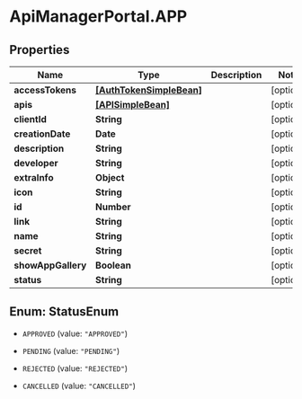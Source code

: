 # ApiManagerPortal.APP

## Properties
Name | Type | Description | Notes
------------ | ------------- | ------------- | -------------
**accessTokens** | [**[AuthTokenSimpleBean]**](AuthTokenSimpleBean.md) |  | [optional] 
**apis** | [**[APISimpleBean]**](APISimpleBean.md) |  | [optional] 
**clientId** | **String** |  | [optional] 
**creationDate** | **Date** |  | [optional] 
**description** | **String** |  | [optional] 
**developer** | **String** |  | [optional] 
**extraInfo** | **Object** |  | [optional] 
**icon** | **String** |  | [optional] 
**id** | **Number** |  | [optional] 
**link** | **String** |  | [optional] 
**name** | **String** |  | [optional] 
**secret** | **String** |  | [optional] 
**showAppGallery** | **Boolean** |  | [optional] 
**status** | **String** |  | [optional] 


<a name="StatusEnum"></a>
## Enum: StatusEnum


* `APPROVED` (value: `"APPROVED"`)

* `PENDING` (value: `"PENDING"`)

* `REJECTED` (value: `"REJECTED"`)

* `CANCELLED` (value: `"CANCELLED"`)





